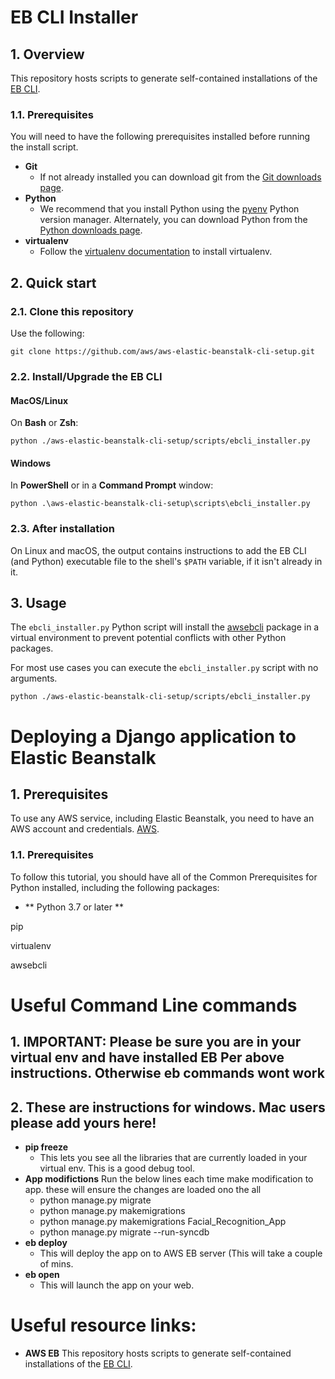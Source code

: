 # EB CLI Installer

## 1. Overview

This repository hosts scripts to generate self-contained installations of the [EB CLI](https://docs.aws.amazon.com/elasticbeanstalk/latest/dg/eb-cli3.html).

### 1.1. Prerequisites

You will need to have the following prerequisites installed before running the install script.

* **Git**
  * If not already installed you can download git from the [Git downloads page](https://git-scm.com/downloads).
* **Python**
  * We recommend that you install Python using the [pyenv](https://github.com/pyenv/pyenv) Python version manager. Alternately, you can download Python from the [Python downloads page](https://www.python.org/downloads/).
* **virtualenv**
  * Follow the [virtualenv documentation](https://virtualenv.pypa.io/en/latest/installation.html) to install virtualenv.

## 2. Quick start

### 2.1. Clone this repository

Use the following:

```
git clone https://github.com/aws/aws-elastic-beanstalk-cli-setup.git
```

### 2.2. Install/Upgrade the EB CLI

#### MacOS/Linux
On **Bash** or **Zsh**:

```
python ./aws-elastic-beanstalk-cli-setup/scripts/ebcli_installer.py
```

#### Windows
In **PowerShell** or in a **Command Prompt** window:

```
python .\aws-elastic-beanstalk-cli-setup\scripts\ebcli_installer.py
```

### 2.3. After installation

On Linux and macOS, the output contains instructions to add the EB CLI (and Python) executable file to the shell's `$PATH` variable, if it isn't already in it.

## 3. Usage

The `ebcli_installer.py` Python script will install the [awsebcli](https://pypi.org/project/awsebcli/) package in a virtual environment to prevent potential conflicts with other Python packages.

For most use cases you can execute the `ebcli_installer.py` script with no arguments.

```
python ./aws-elastic-beanstalk-cli-setup/scripts/ebcli_installer.py
```







# Deploying a Django application to Elastic Beanstalk

## 1. Prerequisites

To use any AWS service, including Elastic Beanstalk, you need to have an AWS account and credentials. [AWS](https://aws.amazon.com/).

### 1.1. Prerequisites

To follow this tutorial, you should have all of the Common Prerequisites for Python installed, including the following packages:

* ** Python 3.7 or later **

pip

virtualenv

awsebcli


# Useful Command Line commands 

## 1. IMPORTANT: Please be sure you are in your virtual env and have installed EB Per above instructions. Otherwise eb commands wont work
## 2. These are instructions for windows. Mac users please add yours here!
* **pip freeze**
  * This lets you see all the libraries that are currently loaded in your virtual env.  This is a good debug tool.
* **App modifictions**
  Run the below lines each time make modification to app.  these will ensure the changes are loaded ono the all
  * python manage.py migrate
  * python manage.py makemigrations
  * python manage.py makemigrations Facial_Recognition_App
  * python manage.py migrate --run-syncdb
* **eb deploy**
  * This will deploy the app on to AWS EB server (This will take a couple of mins.
* **eb open**
  * This will launch the app on your web.
  
# Useful resource links:
 
* **AWS EB**
  This repository hosts scripts to generate self-contained installations of the [EB CLI](https://docs.aws.amazon.com/elasticbeanstalk/latest/dg/eb-cli3.html).

